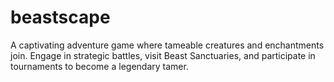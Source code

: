 # beastscape
A captivating adventure game where tameable creatures and enchantments join. Engage in strategic battles, visit Beast Sanctuaries, and participate in tournaments to become a legendary tamer.

